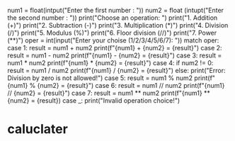 num1 = float(intput("Enter the first number : "))
num2 = float (intupt("Enter the second number : "))
print("Choose an operation: ")
print("1. Addition (+)")
print("2. Subtraction (-)")
print("3. Multiplication (*)")
print("4. Division (/)")
print("5. Modulus (%)")
print("6. Floor division (//)")
print("7. Power (**)")
oper = int(input("Enter your choise (1/2/3/4/5/6/7): "))
match oper:
case 1:
result = num1 + num2
print(f"{num1} + {num2} = {result}")
case 2:
result = num1 - num2
print(f"{num1} - {num2} = {result}")
case 3:
result = num1 * num2 
print(f"{num1} * {num2} = {result}")
case 4:
if num2 != 0:
result = num1 / num2
print(f"{num1} / {num2} = {result}")
else:
print("Error: Division by zero is not allowed!")
case 5:
result = num1 % num2
print(f"{num1} % {num2} = {result}")
case 6:
result = num1 // num2
print(f"{num1} // {num2} = {result}")
case 7:
result = num1 ** num2
print(f"{num1} ** {num2} = {result})
case _:
print("Invalid operation choice!")
# caluclater
